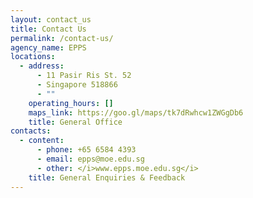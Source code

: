 ```yaml
---
layout: contact_us
title: Contact Us
permalink: /contact-us/
agency_name: EPPS
locations:
  - address:
      - 11 Pasir Ris St. 52
      - Singapore 518866
      - ""
    operating_hours: []
    maps_link: https://goo.gl/maps/tk7dRwhcw1ZWGgDb6
    title: General Office
contacts:
  - content:
      - phone: +65 6584 4393
      - email: epps@moe.edu.sg
      - other: </i>www.epps.moe.edu.sg</i>
    title: General Enquiries & Feedback
---
```

